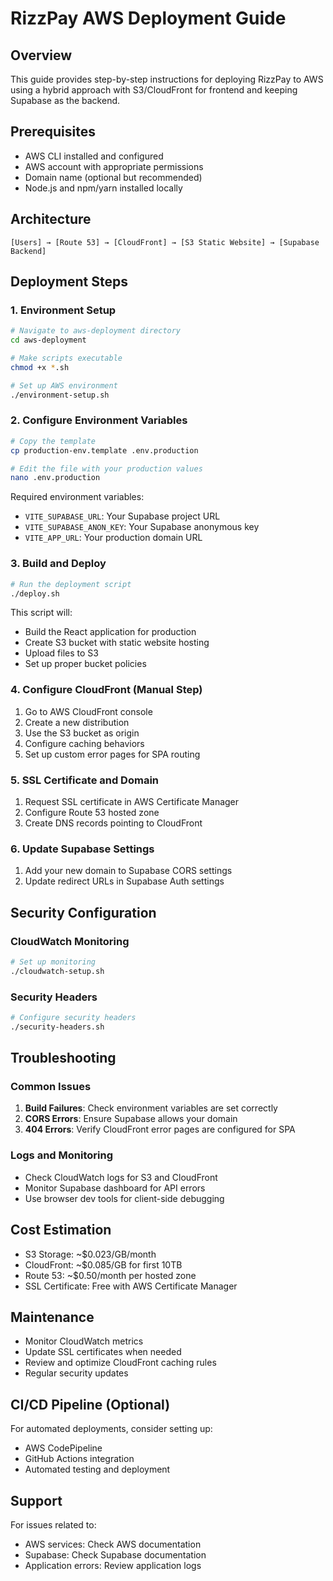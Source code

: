 
# RizzPay AWS Deployment Guide

## Overview
This guide provides step-by-step instructions for deploying RizzPay to AWS using a hybrid approach with S3/CloudFront for frontend and keeping Supabase as the backend.

## Prerequisites
- AWS CLI installed and configured
- AWS account with appropriate permissions
- Domain name (optional but recommended)
- Node.js and npm/yarn installed locally

## Architecture
```
[Users] → [Route 53] → [CloudFront] → [S3 Static Website] → [Supabase Backend]
```

## Deployment Steps

### 1. Environment Setup
```bash
# Navigate to aws-deployment directory
cd aws-deployment

# Make scripts executable
chmod +x *.sh

# Set up AWS environment
./environment-setup.sh
```

### 2. Configure Environment Variables
```bash
# Copy the template
cp production-env.template .env.production

# Edit the file with your production values
nano .env.production
```

Required environment variables:
- `VITE_SUPABASE_URL`: Your Supabase project URL
- `VITE_SUPABASE_ANON_KEY`: Your Supabase anonymous key
- `VITE_APP_URL`: Your production domain URL

### 3. Build and Deploy
```bash
# Run the deployment script
./deploy.sh
```

This script will:
- Build the React application for production
- Create S3 bucket with static website hosting
- Upload files to S3
- Set up proper bucket policies

### 4. Configure CloudFront (Manual Step)
1. Go to AWS CloudFront console
2. Create a new distribution
3. Use the S3 bucket as origin
4. Configure caching behaviors
5. Set up custom error pages for SPA routing

### 5. SSL Certificate and Domain
1. Request SSL certificate in AWS Certificate Manager
2. Configure Route 53 hosted zone
3. Create DNS records pointing to CloudFront

### 6. Update Supabase Settings
1. Add your new domain to Supabase CORS settings
2. Update redirect URLs in Supabase Auth settings

## Security Configuration

### CloudWatch Monitoring
```bash
# Set up monitoring
./cloudwatch-setup.sh
```

### Security Headers
```bash
# Configure security headers
./security-headers.sh
```

## Troubleshooting

### Common Issues
1. **Build Failures**: Check environment variables are set correctly
2. **CORS Errors**: Ensure Supabase allows your domain
3. **404 Errors**: Verify CloudFront error pages are configured for SPA

### Logs and Monitoring
- Check CloudWatch logs for S3 and CloudFront
- Monitor Supabase dashboard for API errors
- Use browser dev tools for client-side debugging

## Cost Estimation
- S3 Storage: ~$0.023/GB/month
- CloudFront: ~$0.085/GB for first 10TB
- Route 53: ~$0.50/month per hosted zone
- SSL Certificate: Free with AWS Certificate Manager

## Maintenance
- Monitor CloudWatch metrics
- Update SSL certificates when needed
- Review and optimize CloudFront caching rules
- Regular security updates

## CI/CD Pipeline (Optional)
For automated deployments, consider setting up:
- AWS CodePipeline
- GitHub Actions integration
- Automated testing and deployment

## Support
For issues related to:
- AWS services: Check AWS documentation
- Supabase: Check Supabase documentation
- Application errors: Review application logs
